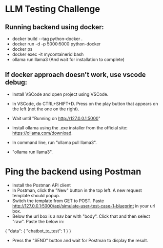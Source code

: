 # LLM Testing Challenge

## Running backend using docker:
- docker build --tag python-docker .
- docker run -d -p 5000:5000 python-docker
- docker ps
- docker exec -it mycontainerid bash
- ollama run llama3 (And wait for installation to complete)

## If docker approach doesn't work, use vscode debug:
* Install VSCode and open project using VSCode.
* In VSCode, do CTRL+SHIFT+D. Press on the play button that appears on the left (not the one on the right).

* Wait until "Running on http://127.0.0.1:5000"

* Install ollama using the .exe installer from the official site: https://ollama.com/download.
* In command line, run "ollama pull llama3".
* "ollama run llama3".

# Ping the backend using Postman
* Install the Postman API client
* In Postman, click the "New" button in the top left. A new request template should popup.
* Switch the template from GET to POST. Paste http://127.0.0.1:5000/api/simulate-user-test-case-1-blueprint in your url box.
* Below the url box is a nav bar with "body". Click that and then select "raw". Paste the below in:

{
    "data": {
        "chatbot_to_test": 1
    }
}

* Press the "SEND" button and wait for Postman to display the result.
